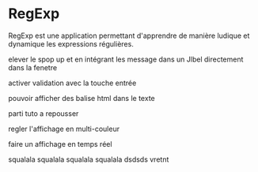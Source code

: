 RegExp
======

RegExp est une application permettant d'apprendre de manière ludique et dynamique les expressions régulières.


elever le spop up et en intégrant les message dans un Jlbel directement dans la fenetre

activer validation avec la touche entrée

pouvoir afficher des balise html dans le texte

parti tuto a repousser

regler l'affichage en multi-couleur

faire un affichage en temps réel

squalala
squalala
squalala
squalala
dsdsds
vretnt
